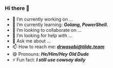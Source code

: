 ### Hi there 👋

<!--
**Dr-WaSaBi/Dr-WaSabI** is a ✨ _special_ ✨ repository because its `README.md` (this file) appears on your GitHub profile.

Here are some ideas to get you started:
-->
- 🔭 I’m currently working on ...
- 🌱 I’m currently learning: ***Golang, PowerShell.***
- 👯 I’m looking to collaborate on ...
- 🤔 I’m looking for help with ...
- 💬 Ask me about ...
- 📫 How to reach me: ***drwasabi@tilde.team***
- 😄 Pronouns: ***He/Him/Hey Old Dude***
- ⚡ Fun fact: ***I still use cowsay daily***
